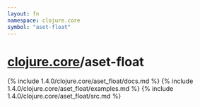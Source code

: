 ```yaml
---
layout: fn
namespace: clojure.core
symbol: "aset-float"
---
```


# [clojure.core](../)/aset-float

{% include 1.4.0/clojure.core/aset_float/docs.md %}
{% include 1.4.0/clojure.core/aset_float/examples.md %}
{% include 1.4.0/clojure.core/aset_float/src.md %}

